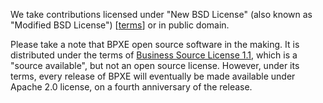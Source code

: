 We take contributions licensed under "New BSD License" (also known as "Modified
BSD License") [[terms](licenses/LICENSE-BSD-3-Clause)] or in public domain.
 
Please take a note that BPXE open source software in the making. It is distributed
under the terms of [Business Source License 1.1](LICENSE), which is a "source available", but
not an open source license. However, under its terms, every release of BPXE will eventually
be made available under Apache 2.0 license, on a fourth anniversary of the
release.
